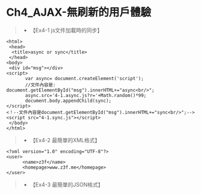# Ch4_AJAX-無刷新的用戶體驗
>* 【Ex4-1 js文件加載時的同步】
```
<html>
 <head>
  <title>async or sync</title>
 </head>
<body>
 <div id="msg"></div>
<script>
       var async= document.createElement('script');
	   //文件內容是: document.getElementById("msg").innerHTML+="async<br/>";
	   async.src='4-1.async.js?r='+Math.random()*99;
	   document.body.appendChild(sync);
</script>
<！--文件內容是document.getElementById("msg").innerHTML+="sync<br/>";-->
<script src="4-1.sync.js"></script>
 </body>
</html>
```
>* 【Ex4-2 最簡單的XML格式】
```
<?xml version="1.0" encoding="UTF-8"?>
<user>
      <name>z3f</name>
	  <homepage>www.z3f.me</homepage>
</user>
```
>* 【Ex4-3 最簡單的JSON格式】
```

```
